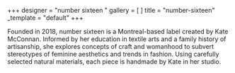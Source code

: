 +++
designer = "number sixteen "
gallery = [ ]
title = "number-sixteen"
_template = "default"
+++

Founded in 2018, number sixteen is a Montreal-based label created by Kate McConnan. Informed by her education in textile arts and a family history of artisanship, she explores concepts of craft and womanhood to subvert stereotypes of feminine aesthetics and trends in fashion. Using carefully selected natural materials, each piece is handmade by Kate in her studio.
